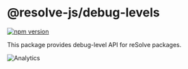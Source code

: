 # **@resolve-js/debug-levels**

[![npm version](https://badge.fury.io/js/%40resolve-js%2Fdebug-levels.svg)](https://badge.fury.io/js/%40resolve-js%2Fdebug-levels)

This package provides debug-level API for reSolve packages.

![Analytics](https://ga-beacon.appspot.com/UA-118635726-1/packages/@resolve-js/debug-levels-readme?pixel)
